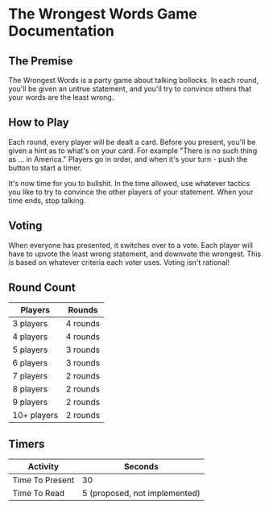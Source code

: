 # The Wrongest Words Game Documentation

## The Premise

The Wrongest Words is a party game about talking bollocks. In each round, you'll be given an untrue statement, and you'll try to convince others that your words are the least wrong.

## How to Play

Each round, every player will be dealt a card. Before you present, you'll be given a hint as to what's on your card. For example "There is no such thing as ... in America." Players go in order, and when it's your turn - push the button to start a timer.

It's now time for you to bullshit. In the time allowed, use whatever tactics you like to try to convince the other players of your statement. When your time ends, stop talking.

## Voting

When everyone has presented, it switches over to a vote. Each player will have to upvote the least wrong statement, and downvote the wrongest. This is based on whatever criteria each voter uses. Voting isn't rational!

## Round Count

| Players     | Rounds   |
| ----------- | -------- |
| 3 players   | 4 rounds |
| 4 players   | 4 rounds |
| 5 players   | 3 rounds |
| 6 players   | 3 rounds |
| 7 players   | 2 rounds |
| 8 players   | 2 rounds |
| 9 players   | 2 rounds |
| 10+ players | 2 rounds |

## Timers

| Activity        | Seconds                       |
| --------------- | ----------------------------- |
| Time To Present | 30                            |
| Time To Read    | 5 (proposed, not implemented) |
